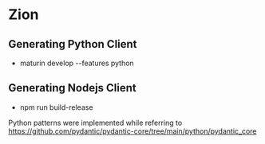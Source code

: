 # Zion

## Generating Python Client
- maturin develop --features python

## Generating Nodejs Client
- npm run build-release


Python patterns were implemented while referring to https://github.com/pydantic/pydantic-core/tree/main/python/pydantic_core